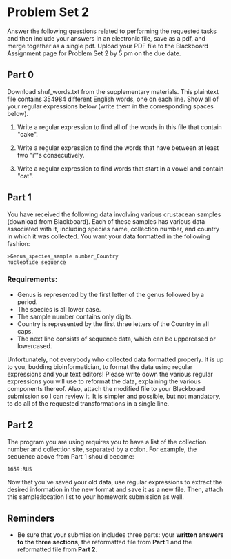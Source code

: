 # Problem Set 2

Answer the following questions related to performing the requested tasks and then include your answers in an electronic file, save as a pdf, and merge together as a single pdf.  Upload your PDF file to the Blackboard Assignment page for Problem Set 2 by 5 pm on the due date.

## Part 0
Download shuf_words.txt from the supplementary materials. This plaintext file contains 354984 different English words, one on each line. Show all of your regular expressions below (write them in the corresponding spaces below).

1. Write a regular expression to find all of the words in this file that contain "cake".

2. Write a regular expression to find the words that have between at least two "i"'s consecutively.

3. Write a regular expression to find words that start in a vowel and contain "cat".

## Part 1

You have received the following data involving various crustacean samples (download from Blackboard). Each of these samples has various data associated with it, including species name, collection number, and country in which it was collected. You want your data formatted in the following fashion:

```
>Genus_species_sample number_Country 
nucleotide sequence
```
### Requirements:
- Genus is represented by the first letter of the genus followed by a period.
- The species is all lower case.
- The sample number contains only digits.
- Country is represented by the first three letters of the Country in all caps.
- The next line consists of sequence data, which can be uppercased or lowercased.

Unfortunately, not everybody who collected data formatted properly. It is up to you, budding bioinformatician, to format the data using regular expressions and your text editors! Please write down the various regular expressions you will use to reformat the data, explaining the various components thereof. Also, attach the modified file to your Blackboard submission so I can review it. It is simpler and possible, but not mandatory, to do all of the requested transformations in a single line.

## Part 2

The program you are using requires you to have a list of the collection number and collection site, separated by a colon.
For example, the sequence above from Part 1 should become:
````
1659:RUS
````
Now that you've saved your old data, use regular expressions to extract the desired information in the new format and save it as a new file. Then, attach this sample:location list to your homework submission as well.

## Reminders
- Be sure that your submission includes three parts: your **written answers to the three sections**, the reformatted file from **Part 1** and the reformatted file from **Part 2**.
